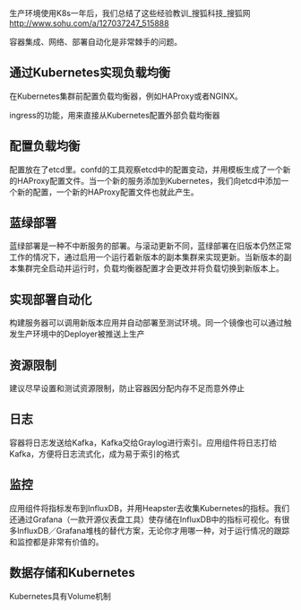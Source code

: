

生产环境使用K8s一年后，我们总结了这些经验教训_搜狐科技_搜狐网 
http://www.sohu.com/a/127037247_515888

容器集成、网络、部署自动化是非常棘手的问题。

## 通过Kubernetes实现负载均衡

在Kubernetes集群前配置负载均衡器，例如HAProxy或者NGINX。

ingress的功能，用来直接从Kubernetes配置外部负载均衡器

## 配置负载均衡

配置放在了etcd里。confd的工具观察etcd中的配置变动，并用模板生成了一个新的HAProxy配置文件。当一个新的服务添加到Kubernetes，我们向etcd中添加一个新的配置，一个新的HAProxy配置文件也就此产生。

## 蓝绿部署

蓝绿部署是一种不中断服务的部署。与滚动更新不同，蓝绿部署在旧版本仍然正常工作的情况下，通过启用一个运行着新版本的副本集群来实现更新。当新版本的副本集群完全启动并运行时，负载均衡器配置才会更改并将负载切换到新版本上。

## 实现部署自动化

构建服务器可以调用新版本应用并自动部署至测试环境。同一个镜像也可以通过触发生产环境中的Deployer被推送上生产

## 资源限制

建议尽早设置和测试资源限制，防止容器因分配内存不足而意外停止

## 日志

容器将日志发送给Kafka，Kafka交给Graylog进行索引。应用组件将日志打给Kafka，方便将日志流式化，成为易于索引的格式

## 监控

应用组件将指标发布到InfluxDB，并用Heapster去收集Kubernetes的指标。我们还通过Grafana（一款开源仪表盘工具）使存储在InfluxDB中的指标可视化。有很多InfluxDB／Grafana堆栈的替代方案，无论你才用哪一种，对于运行情况的跟踪和监控都是非常有价值的。

## 数据存储和Kubernetes

Kubernetes具有Volume机制